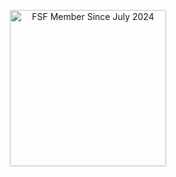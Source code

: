 

<p align="center">
  <img src="https://static.fsf.org/nosvn/associate/crm/3971725.png" alt="FSF Member Since July 2024" width="250">
</p>
<!--

-->
